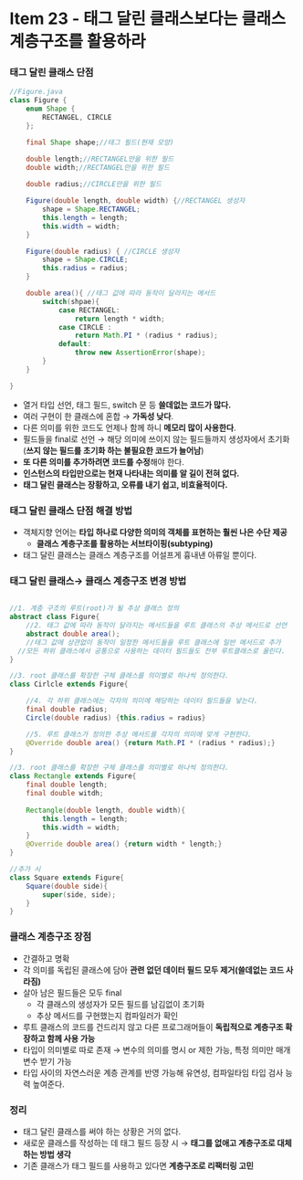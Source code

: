# Item 23 - 태그 달린 클래스보다는 클래스 계층구조를 활용하라

### 태그 달린 클래스 단점

```java
//Figure.java
class Figure {
    enum Shape {
        RECTANGEL, CIRCLE
    };

    final Shape shape;//태그 필드(현재 모양)

    double length;//RECTANGEL만을 위한 필드
    double width;//RECTANGEL만을 위한 필드
	
    double radius;//CIRCLE만을 위한 필드

    Figure(double length, double width) {//RECTANGEL 생성자
        shape = Shape.RECTANGEL;
        this.length = length;
        this.width = width;
    }

    Figure(double radius) { //CIRCLE 생성자
        shape = Shape.CIRCLE;
        this.radius = radius;
    }

    double area(){ //태그 값에 따라 동작이 달라지는 메서드
        switch(shpae){
            case RECTANGEL:
                return length * width;
            case CIRCLE : 
                return Math.PI * (radius * radius);
            default:
                throw new AssertionError(shape);
        }
    }

}
```

- 열거 타입 선언, 태그 필드, switch 문 등 **쓸데없는 코드가 많다.**
- 여러 구현이 한 클래스에 혼합 → **가독성 낮다**.
- 다른 의미를 위한 코드도 언제나 함께 하니 **메모리 많이 사용한다**.
- 필드들을 final로 선언 
→ 해당 의미에 쓰이지 않는 필드들까지 생성자에서 초기화(**쓰지 않는 필드를 초기화 하는 불필요한 코드가 늘어남**)
- **또 다른 의미를 추가하려면 코드를 수정**해야 한다.
- **인스턴스의 타입만으로는 현재 나타내는 의미를 알 길이 전혀 없다.**
- **태그 달린 클래스는 장황하고, 오류를 내기 쉽고, 비효율적이다.**

### 태그 달린 클래스 단점 해결 방법

- 객체지향 언어는 **타입 하나로 다양한 의미의 객체를 표현하는 훨씬 나은 수단 제공**
    - **클래스 계층구조를 활용하는 서브타이핑(subtyping)**
- 태그 달린 클래스는 클래스 계층구조를 어설프게 흉내낸 아류일 뿐이다.

### 태그 달린 클래스→ 클래스 계층구조 변경 방법

```java

//1. 계층 구조의 루트(root)가 될 추상 클래스 정의
abstract class Figure{
	//2. 태그 값에 따라 동작이 달라지는 메서드들을 루트 클래스의 추상 메서드로 선언
	abstract double area();
	//태그 값에 상관없이 동작이 일정한 메서드들을 루트 클래스에 일반 메서드로 추가
  //모든 하위 클래스에서 공통으로 사용하는 데이터 필드들도 전부 루트클래스로 올린다.
}

//3. root 클래스를 확장한 구체 클래스를 의미별로 하나씩 정의한다.
class Cirlcle extends Figure{

	//4. 각 하위 클래스에는 각자의 의미에 해당하는 데이터 필드들을 넣는다.
	final double radius;
	Circle(double radius) {this.radius = radius}

	//5. 루트 클래스가 정의한 추상 메서드를 각자의 의미에 맞게 구현한다.
	@Override double area() {return Math.PI * (radius * radius);}
}

//3. root 클래스를 확장한 구체 클래스를 의미별로 하나씩 정의한다.
class Rectangle extends Figure{
	final double length;
	final double witdh;
	
	Rectangle(double length, double width){
		this.length = length;
		this.width = width;
	}
	@Override double area() {return width * length;}
}

//추가 시
class Square extends Figure{
	Square(double side){
		super(side, side);
	}
}
```

### 클래스 계층구조 장점

- 간결하고 명확
- 각 의미를 독립된 클래스에 담아 **관련 없던 데이터 필드 모두 제거(쓸데없는 코드 사라짐)**
- 살아 남은 필드들은 모두 final
    - 각 클래스의 생성자가 모든 필드를 남김없이 초기화
    - 추상 메서드를 구현했는지 컴파일러가 확인
- 루트 클래스의 코드를 건드리지 않고 다른 프로그래머들이 **독립적으로 계층구조 확장하고 함께 사용 가능**
- 타입이 의미별로 따로 존재 → 변수의 의미를 명시 or 제한 가능, 특정 의미만 매개변수 받기 가능
- 타입 사이의 자연스러운 계층 관계를 반영 가능해 유연성, 컴파일타임 타입 검사 능력 높여준다.

### 정리

- 태그 달린 클래스를 써야 하는 상황은 거의 없다.
- 새로운 클래스를 작성하는 데 태그 필드 등장 시 → **태그를 없애고 계층구조로 대체하는 방법 생각**
- 기존 클래스가 태그 필드를 사용하고 있다면 **계층구조로 리팩터링 고민**